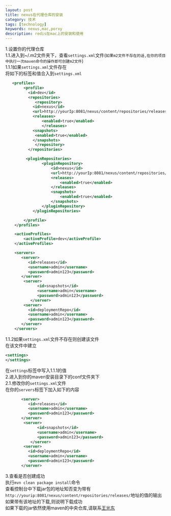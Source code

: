 ```yaml
---
layout: post
title: nexus在代理仓库的安装
category: 技术
tags: [technology]
keywords: nexus,mac,porxy
description: redis在mac上的安装和使用
---
```


1.设置你的代理仓库  
1.1.进入到~/.m2文件夹下，查看`settings.xml`文件(`如果m2文件不存在的话,在你的项目中执行一次maven命令的操作即可创建m2文件`)  
1.1.1如果`settings.xml`文件存在  
将如下的标签和值合入到`settings.xml`
```xml
   <profiles>
        <profile>
          <id>dev</id>
          <repositories>
             <repository>
            <id>nexus</id>
            <url>http://yourIp:8081/nexus/content/repositories/releases/</url>
            <releases>
                <enabled>true</enabled>
                </releases>
            <snapshots>
             <enabled>true</enabled>
            </snapshots>
             </repository>
          </repositories>

         <pluginRepositories>
                <pluginRepository>
                    <id>nexus</id>
                    <url>http://yourIp:8081/nexus/content/repositories/releases/</url>
                    <releases>
                        <enabled>true</enabled>
                    </releases>
                    <snapshots>
                        <enabled>true</enabled>
                    </snapshots>
                </pluginRepository>
            </pluginRepositories>

        </profile>
    </profiles>

    <activeProfiles>
        <activeProfile>dev</activeProfile>
    </activeProfiles>

    <servers>
       <server>
          <id>releases</id>
          <username>admin</username>
          <password>admin123</password>
       </server>
    	<server>
              <id>snapshots</id>
              <username>admin</username>
              <password>admin123</password>
           </server>
    	<server>
          <id>deploymentRepo</id>
          <username>admin</username>
          <password>admin123</password>
       </server>
    </servers>
```

1.1.2如果`settings.xml`文件不存在则创建该文件  
在该文件中建立
```xml
<settings>
</settings>
```
在`settings`标签中写入1.1.1的值  
2.进入到你的maven安装目录下的conf文件夹下  
2.1.修改你的`settings.xml`文件  
在你的`servers`标签下加入如下的内容
```xml
       <server>
          <id>releases</id>
          <username>admin</username>
          <password>admin123</password>
       </server>
    	<server>
              <id>snapshots</id>
              <username>admin</username>
              <password>admin123</password>
           </server>
    	<server>
          <id>deploymentRepo</id>
          <username>admin</username>
          <password>admin123</password>
       </server>
```  
3.查看是否创建成功  
执行`mvn clean package install`命令  
查看控制台中下载jar包的地址知否变为带有
`http://yourip:8081/nexus/content/repositories/releases/`地址的值的输出
如果带有该地址的下载,则说明下载成功  
如果下载的jar依然使用maven的中央仓库,请联系<a href="mailto:jsondream@gmail.com">王光东</a>



